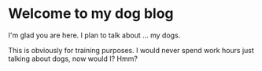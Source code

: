 # Welcome to my dog blog

I'm glad you are here. I plan to talk about ...  my dogs.

This is obviously for training purposes.
I would never spend work hours just talking about dogs, now would I? Hmm?
